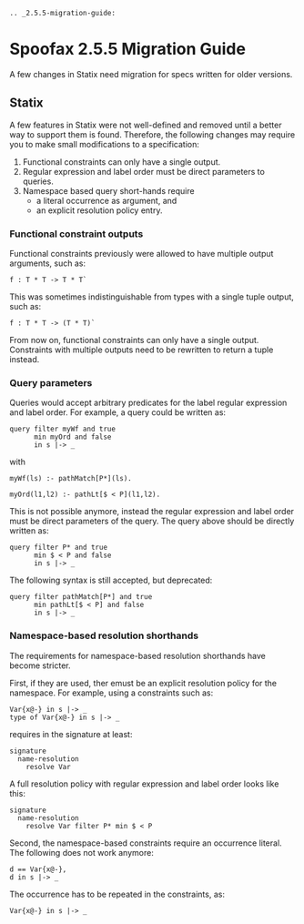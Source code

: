 ```eval_rst
.. _2.5.5-migration-guide:
```

# Spoofax 2.5.5 Migration Guide

A few changes in Statix need migration for specs written for older
versions.

## Statix

A few features in Statix were not well-defined and removed until a
better way to support them is found. Therefore, the following changes
may require you to make small modifications to a specification:

1. Functional constraints can only have a single output.
2. Regular expression and label order must be direct parameters to
   queries.
3. Namespace based query short-hands require
   - a literal occurrence as argument, and
   - an explicit resolution policy entry.

### Functional constraint outputs

Functional constraints previously were allowed to have multiple output
arguments, such as:

    f : T * T -> T * T`

This was sometimes indistinguishable from types with a single tuple
output, such as:

    f : T * T -> (T * T)`

From now on, functional constraints can only have a single
output. Constraints with multiple outputs need to be rewritten to
return a tuple instead.

### Query parameters

Queries would accept arbitrary predicates for the label regular
expression and label order. For example, a query could be written as:

    query filter myWf and true
          min myOrd and false
          in s |-> _
          
with
          
    myWf(ls) :- pathMatch[P*](ls).
    
    myOrd(l1,l2) :- pathLt[$ < P](l1,l2).

This is not possible anymore, instead the regular expression and label
order must be direct parameters of the query. The query above should
be directly written as:

    query filter P* and true
          min $ < P and false
          in s |-> _

The following syntax is still accepted, but deprecated:

    query filter pathMatch[P*] and true
          min pathLt[$ < P] and false
          in s |-> _

### Namespace-based resolution shorthands

The requirements for namespace-based resolution shorthands have become
stricter.

First, if they are used, ther emust be an explicit resolution policy
for the namespace. For example, using a constraints such as:

    Var{x@-} in s |-> _
    type of Var{x@-} in s |-> _

requires in the signature at least:

    signature
      name-resolution
        resolve Var

A full resolution policy with regular expression and label order looks like this:

    signature
      name-resolution
        resolve Var filter P* min $ < P

Second, the namespace-based constraints require an occurrence
literal. The following does not work anymore:

    d == Var{x@-},
    d in s |-> _

The occurrence has to be repeated in the constraints, as:

    Var{x@-} in s |-> _

